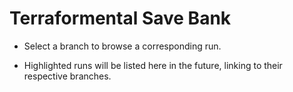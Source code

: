 # Terraformental Save Bank

- Select a branch to browse a corresponding run.

- Highlighted runs will be listed here in the future, linking to their respective branches.
